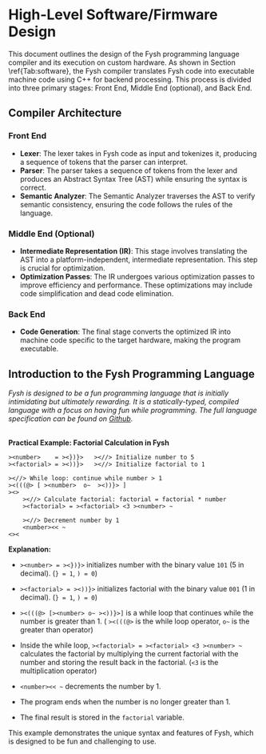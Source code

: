 # High-Level Software/Firmware Design

This document outlines the design of the Fysh programming language compiler and
its execution on custom hardware. As shown in Section \ref{Tab:software}, the
Fysh compiler translates Fysh code into executable machine code using C++ for
backend processing. This process is divided into three primary stages: Front
End, Middle End (optional), and Back End.

## Compiler Architecture

### Front End

- **Lexer**: The lexer takes in Fysh code as input and tokenizes it, producing a
  sequence of tokens that the parser can interpret.
- **Parser**: The parser takes a sequence of tokens from the lexer and produces
  an Abstract Syntax Tree (AST) while ensuring the syntax is correct.
- **Semantic Analyzer**: The Semantic Analyzer traverses the AST to verify
  semantic consistency, ensuring the code follows the rules of the language.

### Middle End (Optional)

- **Intermediate Representation (IR)**: This stage involves translating the AST
  into a platform-independent, intermediate representation. This step is crucial
  for optimization.
- **Optimization Passes**: The IR undergoes various optimization passes to
  improve efficiency and performance. These optimizations may include code
  simplification and dead code elimination.

### Back End

- **Code Generation**: The final stage converts the optimized IR into machine
  code specific to the target hardware, making the program executable.

## Introduction to the Fysh Programming Language

_Fysh is designed to be a fun programming language that is initially
intimidating but ultimately rewarding. It is a statically-typed, compiled
language with a focus on having fun while programming. The full language
specification can be found on
[Github](https://github.com/Fysh-Fyve/fysh/blob/main/README.md)._

\
**Practical Example: Factorial Calculation in Fysh**

```fysh
><number>    = ><})}>   ><//> Initialize number to 5
><factorial> = ><))}>   ><//> Initialize factorial to 1

><//> While loop: continue while number > 1
><(((@> [ ><number>  o~  ><))}> ]
><>
    ><//> Calculate factorial: factorial = factorial * number
    ><factorial> = ><factorial> <3 ><number> ~

    ><//> Decrement number by 1
    <number><< ~
<><
```

**Explanation:**

- `><number> = ><})}>` initializes number with the binary value `101` (5 in
  decimal). (`} = 1`, `) = 0`)

- `><factorial> = ><))}>` initializes factorial with the binary value `001` (1
  in decimal). (`} = 1`, `) = 0`)

- `><(((@> [><number> o~ ><))}>]` is a while loop that continues while the
  number is greater than 1. ( `><(((@>` is the while loop operator, `o~` is the
  greater than operator)

- Inside the while loop, `><factorial> = ><factorial> <3 ><number> ~` calculates
  the factorial by multiplying the current factorial with the number and storing
  the result back in the factorial. (`<3` is the multiplication operator)

- `<number><< ~` decrements the number by 1.

- The program ends when the number is no longer greater than 1.

- The final result is stored in the `factorial` variable.

This example demonstrates the unique syntax and features of Fysh, which is
designed to be fun and challenging to use.
